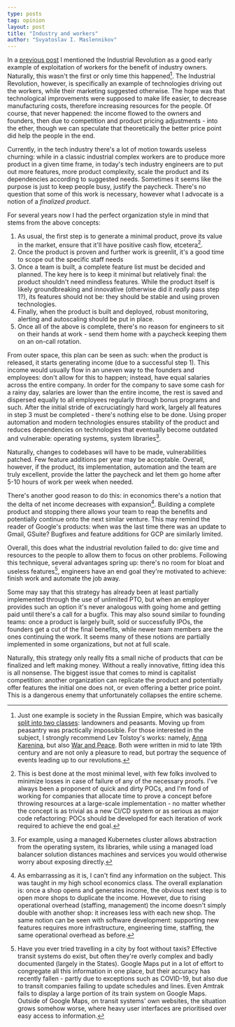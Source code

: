 ```yaml
---
type: posts
tag: opinion
layout: post
title: "Industry and workers"
author: "Svyatoslav I. Maslennikov"
---
```


In a [previous post](https://smaslennikov.com/posts/innovation-and-dependence/) I mentioned the Industrial Revolution as a good early example of exploitation of workers for the benefit of industry owners. Naturally, this wasn't the first or only time this happened[^1]. The Industrial Revolution, however, is specifically an example of technologies driving out the workers, while their marketing suggested otherwise. The hope was that technological improvements were supposed to make life easier, to decrease manufacturing costs, therefore increasing resources for the people. Of course, that never happened: the income flowed to the owners and founders, then due to competition and product pricing adjustments - into the ether, though we can speculate that theoretically the better price point did help the people in the end.

Currently, in the tech industry there's a lot of motion towards useless churning: while in a classic industrial complex workers are to produce more product in a given time frame, in today's tech industry engineers are to put out more features, more product complexity, scale the product and its dependencies according to suggested needs. Sometimes it seems like the purpose is just to keep people busy, justify the paycheck. There's no question that some of this work is necessary, however what I advocate is a notion of a *finalized product*.

For several years now I had the perfect organization style in mind that stems from the above concepts:

1. As usual, the first step is to generate a minimal product, prove its value in the market, ensure that it'll have positive cash flow, etcetera[^2].
1. Once the product is proven and further work is greenlit, it's a good time to scope out the specific staff needs
1. Once a team is built, a complete feature list must be decided and planned. The key here is to keep it minimal but relatively final: the product shouldn't need mindless features. While the product itself is likely groundbreaking and innovative (otherwise did it *really* pass step 1?), its features should not be: they should be stable and using proven technologies.
1. Finally, when the product is built and deployed, robust monitoring, alerting and autoscaling should be put in place.
1. Once all of the above is complete, there's no reason for engineers to sit on their hands at work - send them home with a paycheck keeping them on an on-call rotation.

From outer space, this plan can be seen as such: when the product is released, it starts generating income (due to a successful step 1). This income would usually flow in an uneven way to the founders and employees: don't allow for this to happen; instead, have equal salaries across the entire company. In order for the company to save some cash for a rainy day, salaries are lower than the entire income, the rest is saved and dispersed equally to all employees regularly through bonus programs and such. After the initial stride of excruciatingly hard work, largely all features in step 3 must be completed - there's nothing else to be done. Using proper automation and modern technologies ensures stability of the product and reduces dependencies on technologies that eventually become outdated and vulnerable: operating systems, system libraries[^3].

Naturally, changes to codebases will have to be made, vulnerabilities patched. Few feature additions per year may be acceptable. Overall, however, if the product, its implementation, automation and the team are truly excellent, provide the latter the paycheck and let them go home after 5-10 hours of work per week when needed.

There's another good reason to do this: in economics there's a notion that the delta of net income decreases with expansion[^4]. Building a complete product and stopping there allows your team to reap the benefits and potentially continue onto the next similar venture. This may remind the reader of Google's products: when was the last time there was an update to Gmail, GSuite? Bugfixes and feature additions for GCP are similarly limited.

Overall, this does what the industrial revolution failed to do: give time and resources to the people to allow them to focus on other problems. Following this technique, several advantages spring up: there's no room for bloat and useless features[^5], engineers have an end goal they're motivated to achieve: finish work and automate the job away.

Some may say that this strategy has already been at least partially implemented through the use of unlimited PTO, but when an employer provides such an option it's never analogous with going home and getting paid until there's a call for a bugfix. This may also sound similar to founding teams: once a product is largely built, sold or successfully IPOs, the founders get a cut of the final benefits, while newer team members are the ones continuing the work. It seems many of these notions are partially implemented in some organizations, but not at full scale.

Naturally, this strategy only really fits a small niche of products that *can* be finalized and left making money. Without a really innovative, fitting idea this is all nonsense. The biggest issue that comes to mind is capitalist competition: another organization can replicate the product and potentially offer features the initial one does not, or even offering a better price point. This is a dangerous enemy that unfortunately collapses the entire scheme.

[^1]: Just one example is society in the Russian Empire, which was basically [split into two classes](https://en.wikipedia.org/wiki/Russian_Empire#Society): landowners and peasants. Moving up from peasantry was practically impossible. For those interested in the subject, I strongly recommend Lev Tolstoy's works: namely, [Anna Karenina](https://www.goodreads.com/book/show/15823480-anna-karenina), but also [War and Peace](https://www.goodreads.com/book/show/656.War_and_Peace). Both were written in mid to late 19th century and are not only a pleasure to read, but portray the sequence of events leading up to our revolutions.

[^2]: This is best done at the most minimal level, with few folks involved to minimize losses in case of failure of any of the necessary proofs. I've always been a proponent of quick and dirty POCs, and I'm fond of working for companies that allocate time to prove a concept before throwing resources at a large-scale implementation - no matter whether the concept is as trivial as a new CI/CD system or as serious as major code refactoring: POCs should be developed for each iteration of work required to achieve the end goal.

[^3]: For example, using a managed Kubernetes cluster allows abstraction from the operating system, its libraries, while using a managed load balancer solution distances machines and services you would otherwise worry about exposing directly.

[^4]: As embarrassing as it is, I can't find any information on the subject. This was taught in my high school economics class. The overall explanation is: once a shop opens and generates income, the obvious next step is to open more shops to duplicate the income. However, due to rising operational overhead (staffing, management) the income doesn't simply double with another shop: it increases less with each new shop. The same notion can be seen with software development: supporting new features requires more infrastructure, engineering time, staffing, the same operational overhead as before.

[^5]: Have you ever tried travelling in a city by foot without taxis? Effective transit systems do exist, but often they're overly complex and badly documented (largely in the States). Google Maps put in a lot of effort to congregate all this information in one place, but their accuracy has recently fallen - partly due to exceptions such as COVID-19, but also due to transit companies failing to update schedules and lines. Even Amtrak fails to display a large portion of its train system on Google Maps. Outside of Google Maps, on transit systems' own websites, the situation grows somehow worse, where heavy user interfaces are prioritised over easy access to information.

